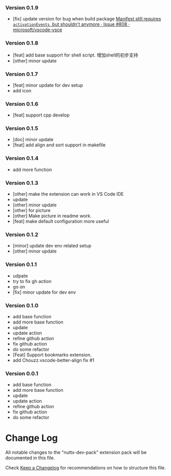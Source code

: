 ### Version 0.1.9
- [fix] update version for bug when build package [Manifest still requires `activationEvents`, but shouldn't anymore · Issue #808 · microsoft/vscode-vsce](https://github.com/microsoft/vscode-vsce/issues/808)

### Version 0.1.8
- [feat] add base support for shell script. 增加shell的初步支持
- [other] minor update

### Version 0.1.7
- [feat] minor update for dev setup
- add icon

### Version 0.1.6
- [feat] support cpp develop

### Version 0.1.5
- [doc] minor update
- [feat] add align and sort support in makefile

### Version 0.1.4

- add more function

### Version 0.1.3
- [other] make the extension can work in VS Code IDE
- update
- [other] minor update
- [other] for picture
- [other] Make picture in readme work.
- [feat] make default configuration more useful

### Version 0.1.2
- [minor] update dev env related setup
- [other] minor update

### Version 0.1.1
- udpate
- try to fix gh action
- go on
- [fix] minor update for dev env

### Version 0.1.0
- add base function
- add more base function
- update
- update action
- refine github action
- fix github action
- do some refactor
- [Feat] Support bookmarks extension.
- add Chouzz.vscode-better-align fix #1

### Version 0.0.1
- add base function
- add more base function
- update
- update action
- refine github action
- fix github action
- do some refactor

# Change Log

All notable changes to the "nuttx-dev-pack" extension pack will be documented in this file.

Check [Keep a Changelog](http://keepachangelog.com/) for recommendations on how to structure this file.
